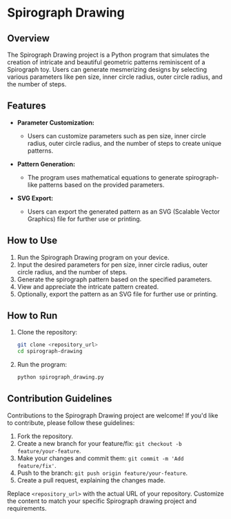 # Spirograph Drawing

## Overview

The Spirograph Drawing project is a Python program that simulates the creation of intricate and beautiful geometric patterns reminiscent of a Spirograph toy. Users can generate mesmerizing designs by selecting various parameters like pen size, inner circle radius, outer circle radius, and the number of steps.

## Features

- **Parameter Customization:**
  - Users can customize parameters such as pen size, inner circle radius, outer circle radius, and the number of steps to create unique patterns.

- **Pattern Generation:**
  - The program uses mathematical equations to generate spirograph-like patterns based on the provided parameters.

- **SVG Export:**
  - Users can export the generated pattern as an SVG (Scalable Vector Graphics) file for further use or printing.

## How to Use

1. Run the Spirograph Drawing program on your device.
2. Input the desired parameters for pen size, inner circle radius, outer circle radius, and the number of steps.
3. Generate the spirograph pattern based on the specified parameters.
4. View and appreciate the intricate pattern created.
5. Optionally, export the pattern as an SVG file for further use or printing.

## How to Run

1. Clone the repository:
   ```bash
   git clone <repository_url>
   cd spirograph-drawing
   ```

2. Run the program:
   ```bash
   python spirograph_drawing.py
   ```

## Contribution Guidelines

Contributions to the Spirograph Drawing project are welcome! If you'd like to contribute, please follow these guidelines:

1. Fork the repository.
2. Create a new branch for your feature/fix: `git checkout -b feature/your-feature`.
3. Make your changes and commit them: `git commit -m 'Add feature/fix'`.
4. Push to the branch: `git push origin feature/your-feature`.
5. Create a pull request, explaining the changes made.



Replace `<repository_url>` with the actual URL of your repository. Customize the content to match your specific Spirograph drawing project and requirements.